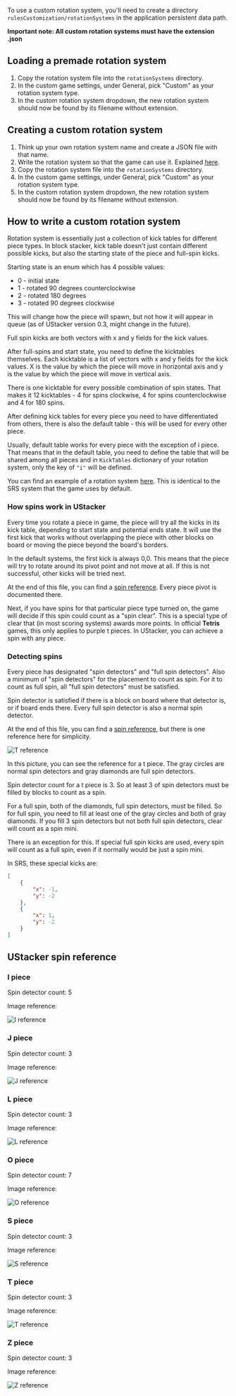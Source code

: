 To use a custom rotation system, you'll need to create a directory `rulesCustomization/rotationSystems` in the application persistent data path.

**Important note: All custom rotation systems must have the extension .json**

## Loading a premade rotation system

1. Copy the rotation system file into the `rotationSystems` directory.
2. In the custom game settings, under General, pick "Custom" as your rotation system type.
3. In the custom rotation system dropdown, the new rotation system should now be found by its filename without extension.

## Creating a custom rotation system

1. Think up your own rotation system name and create a JSON file with that name.
2. Write the rotation system so that the game can use it. Explained [here](#how-to-write-a-custom-rotation-system).
3. Copy the rotation system file into the `rotationSystems` directory.
4. In the custom game settings, under General, pick "Custom" as your rotation system type.
5. In the custom rotation system dropdown, the new rotation system should now be found by its filename without extension.

## How to write a custom rotation system

Rotation system is essentially just a collection of kick tables for different piece types. In block stacker, kick table doesn't just contain different possible kicks, but also the starting state of the piece and full-spin kicks.

Starting state is an enum which has 4 possible values:

- 0 - initial state
- 1 - rotated 90 degrees counterclockwise
- 2 - rotated 180 degrees
- 3 - rotated 90 degrees clockwise

This will change how the piece will spawn, but not how it will appear in queue (as of UStacker version 0.3, might change in the future).

Full spin kicks are both vectors with x and y fields for the kick values.

After full-spins and start state, you need to define the kicktables themselves. Each kicktable is a list of vectors with x and y fields for the kick values. X is the value by which the piece will move in horizontal axis and y is the value by which the piece will move in vertical axis.

There is one kicktable for every possible combination of spin states. That makes it 12 kicktables - 4 for spins clockwise, 4 for spins counterclockwise and 4 for 180 spins.

After defining kick tables for every piece you need to have differentiated from others, there is also the default table - this will be used for every other piece.

Usually, default table works for every piece with the exception of i piece. That means that in the default table, you need to define the table that will be shared among all pieces and in `KickTables` dictionary of your rotation system, only the key of `"i"` will be defined.

You can find an example of a rotation system [here](../Example%20files/superRotationSystem.json). This is identical to the SRS system that the game uses by default.

### How spins work in UStacker

Every time you rotate a piece in game, the piece will try all the kicks in its kick table, depending to start state and potential ends state. It will use the first kick that works without overlapping the piece with other blocks on board or moving the piece beyond the board's borders.

In the default systems, the first kick is always 0,0. This means that the piece will try to rotate around its pivot point and not move at all. If this is not successful, other kicks will be tried next.

At the end of this file, you can find a [spin reference](#UStacker-spin-reference). Every piece pivot is documented there.

Next, if you have spins for that particular piece type turned on, the game will decide if this spin could count as a "spin clear". This is a special type of clear that (in most scoring systems) awards more points. In official **Tetris** games, this only applies to purple t pieces. In UStacker, you can achieve a spin with any piece.

### Detecting spins

Every piece has designated "spin detectors" and "full spin detectors". Also a minimum of "spin detectors" for the placement to count as spin. For it to count as full spin, all "full spin detectors" must be satisfied. 

Spin detector is satisfied if there is a block on board where that detector is, or if board ends there. Every full spin detector is also a normal spin detector.

At the end of this file, you can find a [spin reference](#UStacker-spin-reference), but there is one reference here for simplicity.

![T reference](/Images/t_reference.png)

In this picture, you can see the reference for a t piece. The gray circles are normal spin detectors and gray diamonds are full spin detectors.

Spin detector count for a t piece is 3. So at least 3 of spin detectors must be filled by blocks to count as a spin.

For a full spin, both of the diamonds, full spin detectors, must be filled. So for full spin, you need to fill at least one of the gray circles and both of gray diamonds. If you fill 3 spin detectors but not both full spin detectors, clear will count as a spin mini.

There is an exception for this. If special full spin kicks are used, every spin will count as a full spin, even if it normally would be just a spin mini.

In SRS, these special kicks are:

```json
[
    {
        "x": -1,
        "y": -2
    },
    {
        "x": 1,
        "y": -2
    }
]
```

## UStacker spin reference

### I piece

Spin detector count: 5

Image reference:

![I reference](/Images/i_reference.png)

### J piece

Spin detector count: 3

Image reference:

![J reference](/Images/j_reference.png)

### L piece

Spin detector count: 3

Image reference:

![L reference](/Images/l_reference.png)

### O piece

Spin detector count: 7

Image reference:

![O reference](/Images/o_reference.png)

### S piece

Spin detector count: 3

Image reference:

![S reference](/Images/s_reference.png)

### T piece

Spin detector count: 3

Image reference:

![T reference](/Images/t_reference.png)

### Z piece

Spin detector count: 3

Image reference:

![Z reference](/Images/z_reference.png)
